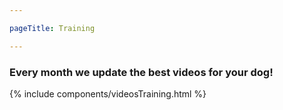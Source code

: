 ```yaml
---

pageTitle: Training

---
```


<h3>Every month we update the best videos for your dog! </h3>

<article>{% include components/videosTraining.html %}</article>